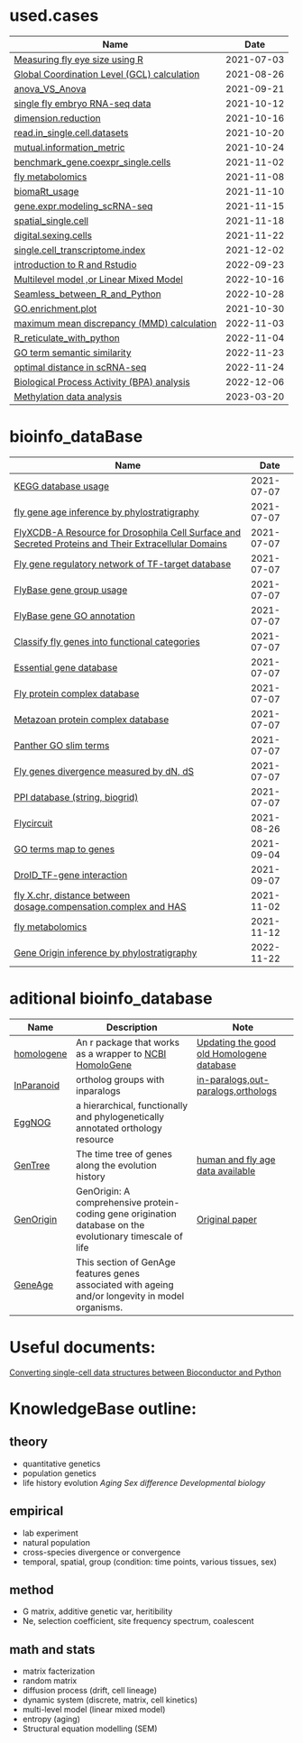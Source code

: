 # used.cases

<!--START_SECTION:# stat_used.cases-->

| Name                                                         | Date       |
| ------------------------------------------------------------ | ---------- |
| [Measuring fly eye size using R](https://htmlpreview.github.io/?https://github.com/mingwhy/bioinfo_homemade_tools/blob/main/used.cases/measure.fly.eye.size/2021-07-01-measuring-fly-eye-size-using-R.html) | 2021-07-03 |
| [Global Coordination Level (GCL) calculation](https://github.com/mingwhy/bioinfo_homemade_tools/tree/main/used.cases/GCL_calculation) | 2021-08-26 |
| [anova_VS_Anova](https://htmlpreview.github.io/?https://github.com/mingwhy/bioinfo_homemade_tools/blob/main/used.cases/anova_VS_Anova/anova_VS_Anova.html) | 2021-09-21 |
| [single fly embryo RNA-seq data](https://github.com/mingwhy/bioinfo_homemade_tools/tree/main/used.cases/2019_paper_reproduce.result_single.fly.embryo.RNA) | 2021-10-12 |
| [dimension.reduction](https://github.com/mingwhy/bioinfo_homemade_tools/tree/main/used.cases/dimension.reduction) | 2021-10-16 |
| [read.in_single.cell.datasets](https://github.com/mingwhy/bioinfo_homemade_tools/tree/main/used.cases/read.in_single.cell.datasets) | 2021-10-20 |
| [mutual.information_metric](https://github.com/mingwhy/bioinfo_homemade_tools/tree/main/used.cases/mutual.information_metric) | 2021-10-24 |
| [benchmark_gene.coexpr_single.cells](https://github.com/mingwhy/bioinfo_homemade_tools/tree/main/used.cases/benchmark_gene.coexpr_single.cells) | 2021-11-02 |
| [fly metabolomics](https://github.com/mingwhy/bioinfo_homemade_tools/tree/main/used.cases/lnR_metabolomics) | 2021-11-08 |
| [biomaRt_usage](https://github.com/mingwhy/bioinfo_homemade_tools/tree/main/used.cases/biomaRt_usage) | 2021-11-10 |
| [gene.expr.modeling_scRNA-seq](https://github.com/mingwhy/bioinfo_homemade_tools/tree/main/used.cases/gene.expr.model_scRNA-seq) | 2021-11-15 |
| [spatial_single.cell](https://github.com/mingwhy/bioinfo_homemade_tools/tree/main/used.cases/spatial_single.cell) | 2021-11-18|
|[digital.sexing.cells](https://github.com/mingwhy/bioinfo_homemade_tools/tree/main/used.cases/digital.sexing.cells) | 2021-11-22 |
| [single.cell_transcriptome.index](https://github.com/mingwhy/bioinfo_homemade_tools/tree/main/used.cases/single.cell_transcriptome.index) | 2021-12-02 |
| [introduction to R and Rstudio](https://github.com/mingwhy/bioinfo_homemade_tools/tree/main/used.cases/introR_IPHG_Retreat) | 2022-09-23 |
| [Multilevel model ,or Linear Mixed Model](https://github.com/mingwhy/bioinfo_homemade_tools/tree/main/used.cases/Multilevel.model) | 2022-10-16 |
| [Seamless_between_R_and_Python](https://github.com/mingwhy/bioinfo_homemade_tools/tree/main/used.cases/Seamless_between_R_and_Python) | 2022-10-28 | 
|[GO.enrichment.plot](https://github.com/mingwhy/bioinfo_homemade_tools/tree/main/used.cases/GO.enrichment.plot) | 2021-10-30 |
| [maximum mean discrepancy (MMD) calculation](https://github.com/mingwhy/bioinfo_homemade_tools/tree/main/used.cases/MMD_calculation) | 2022-11-03 |
| [R_reticulate_with_python](https://github.com/mingwhy/bioinfo_homemade_tools/tree/main/used.cases/R_reticulate_with_python) | 2022-11-04 |
| [GO term semantic similarity](https://github.com/mingwhy/bioinfo_homemade_tools/tree/main/used.cases/GO_terms_similarity) | 2022-11-23 | 
| [optimal distance in scRNA-seq](https://github.com/mingwhy/bioinfo_homemade_tools/tree/main/used.cases/optimal_distance)| 2022-11-24|
|[Biological Process Activity (BPA) analysis](https://github.com/mingwhy/bioinfo_homemade_tools/tree/main/used.cases/Biological.Process.Activity) | 2022-12-06 | 
| [Methylation data analysis](https://github.com/mingwhy/bioinfo_homemade_tools/tree/main/package_101/methylation_data_analysis) | 2023-03-20 |

# bioinfo_dataBase

<!--START_SECTION:# bioinfo_homemade_tools-->

| Name                                                         | Date       |
| ------------------------------------------------------------ | ---------- |
| [KEGG database usage](https://github.com/mingwhy/bioinfo_homemade_tools/tree/main/dataBase/KEGG.decompose) | 2021-07-07 |
| [fly gene age inference by phylostratigraphy](https://github.com/mingwhy/bioinfo_homemade_tools/tree/main/dataBase/Phylostratigraphy_fly.gene_age) | 2021-07-07 |
| [FlyXCDB-A Resource for Drosophila Cell Surface and Secreted Proteins and Their Extracellular Domains](https://github.com/mingwhy/bioinfo_homemade_tools/tree/main/dataBase/FlyXCDB) | 2021-07-07 |
| [Fly gene regulatory network of TF-target database](https://github.com/mingwhy/bioinfo_homemade_tools/tree/main/dataBase/TF-target.database) | 2021-07-07 |
| [FlyBase gene group usage](https://github.com/mingwhy/bioinfo_homemade_tools/tree/main/dataBase/FlyBase_gene.groups) | 2021-07-07 |
| [FlyBase gene GO annotation](https://github.com/mingwhy/bioinfo_homemade_tools/tree/main/dataBase/FlyBase_gene.go) | 2021-07-07 |
| [Classify fly genes into functional categories](https://github.com/mingwhy/bioinfo_homemade_tools/tree/main/dataBase/Classify_fly.genes_into_8categories) | 2021-07-07 |
| [Essential gene database](https://github.com/mingwhy/bioinfo_homemade_tools/tree/main/dataBase/DEG_essential.gene.database) | 2021-07-07 |
| [Fly protein complex database](https://github.com/mingwhy/bioinfo_homemade_tools/tree/main/dataBase/Drosophila_protein.complex) | 2021-07-07 |
| [Metazoan protein complex database](https://github.com/mingwhy/bioinfo_homemade_tools/tree/main/dataBase/Metazoan.complexes) | 2021-07-07 |
| [Panther GO slim terms](https://github.com/mingwhy/bioinfo_homemade_tools/tree/main/dataBase/Panther_GOslim) | 2021-07-07 |
| [Fly genes divergence measured by dN, dS](https://github.com/mingwhy/bioinfo_homemade_tools/tree/main/dataBase/flygene_dNdS) | 2021-07-07 |
| [PPI database (string, biogrid)](https://github.com/mingwhy/bioinfo_homemade_tools/tree/main/dataBase/PPI_string-biogrid) | 2021-07-07 |
| [Flycircuit](https://github.com/mingwhy/bioinfo_homemade_tools/tree/main/dataBase/Flycircuit) | 2021-08-26 |
| [GO terms map to genes](https://github.com/mingwhy/bioinfo_homemade_tools/tree/main/dataBase/GOterms_map2_flygenes) | 2021-09-04|
| [DroID_TF-gene interaction](https://github.com/mingwhy/bioinfo_homemade_tools/tree/main/dataBase/DroID) | 2021-09-07 | 
| [fly X.chr, distance between dosage.compensation.complex and HAS](https://github.com/mingwhy/bioinfo_homemade_tools/tree/main/dataBase/DosageCompensation_HAS.distance) | 2021-11-02 | 
| [fly metabolomics](https://github.com/mingwhy/bioinfo_homemade_tools/tree/main/dataBase/lnR_metabolomics) | 2021-11-12 | 
| [Gene Origin inference by phylostratigraphy](https://github.com/mingwhy/bioinfo_homemade_tools/tree/main/dataBase/Phylostratigraphy_GeneOrigin) | 2022-11-22 | 

# aditional bioinfo_database

<!--START_SECTION:# aditional bioinfo_database-->

| Name                                                         | Description |  Note |
| ------------------------------------------------------------ | ----------- |  ----- |
| [homologene](https://github.com/oganm/homologene)  |An r package that works as a wrapper to [NCBI HomoloGene](https://www.ncbi.nlm.nih.gov/homologene)| [Updating the good old Homologene database](https://oganm.com/homologene-update) |
| [InParanoid](https://inparanoid.sbc.su.se/cgi-bin/index.cgi) | ortholog groups with inparalogs | [in-paralogs,out-paralogs,orthologs](https://m.ensembl.org/info/genome/compara/homology_types.html) |
| [EggNOG](http://eggnog5.embl.de/#/app/home) | a hierarchical, functionally and phylogenetically annotated orthology resource |  |
| [GenTree](http://gentree.ioz.ac.cn/index.php) | The time tree of genes along the evolution history | [human and fly age data available](http://gentree.ioz.ac.cn/download.php) |
| [GenOrigin](http://genorigin.chenzxlab.cn/#!/) | GenOrigin: A comprehensive protein-coding gene origination database on the evolutionary timescale of life | [Original paper](https://www.sciencedirect.com/science/article/pii/S167385272100165X?utm_campaign=Journal_of_Genetics_and_Genomics_TrendMD_1&utm_medium=cpc&utm_source=TrendMD) |
| [GeneAge](https://genomics.senescence.info/genes/models.html) | This section of GenAge features genes associated with ageing and/or longevity in model organisms.| |

# Useful documents:
[Converting single-cell data structures between Bioconductor and Python](http://www.bioconductor.org/packages/devel/bioc/vignettes/zellkonverter/inst/doc/zellkonverter.html)

# KnowledgeBase outline:
## theory
- quantitative genetics
- population genetics
- life history evolution
*Aging*
*Sex difference*
*Developmental biology*
## empirical
- lab experiment
- natural population
- cross-species divergence or convergence
- temporal, spatial, group (condition: time points, various tissues, sex)
## method
- G matrix, additive genetic var, heritibility
- Ne, selection coefficient, site frequency spectrum, coalescent
## math and stats
- matrix facterization
- random matrix
- diffusion process (drift, cell lineage)
- dynamic system (discrete, matrix, cell kinetics)
- multi-level model (linear mixed model)
- entropy (aging)
- Structural equation modelling (SEM)
